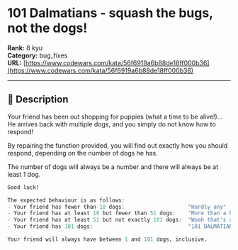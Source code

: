 # 101 Dalmatians - squash the bugs, not the dogs!

**Rank:** 8 kyu  
**Category:** bug_fixes  
**URL:** [https://www.codewars.com/kata/56f6919a6b88de18ff000b36](https://www.codewars.com/kata/56f6919a6b88de18ff000b36)

---

## 📝 Description

Your friend has been out shopping for puppies (what a time to be alive!)... He arrives back with multiple dogs, and you simply do not know how to respond!

By repairing the function provided, you will find out exactly how you should respond, depending on the number of dogs he has.

The number of dogs will always be a number and there will always be at least 1 dog.

```agda
Good luck!
```
```r
The expected behaviour is as follows:
- Your friend has fewer than 10 dogs:                    "Hardly any"
- Your friend has at least 10 but fewer than 51 dogs:    "More than a handful!"
- Your friend has at least 51 but not exactly 101 dogs:  "Woah that's a lot of dogs!"
- Your friend has 101 dogs:                              "101 DALMATIANS!!!"

Your friend will always have between 1 and 101 dogs, inclusive.
```
